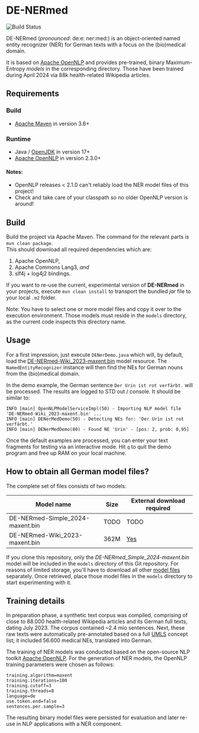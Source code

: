 # DE-NERmed

![Build Status](https://github.com/mawiesne/DE-NERmed/actions/workflows/maven.yml/badge.svg)

DE-NERmed (_pronounced_: de:e: ner:med:) is an object-oriented named entity recognizer (NER) for German texts with a focus on the (bio)medical domain.
                
It is based on [Apache OpenNLP](https://github.com/apache/opennlp) and provides pre-trained, binary Maximum-Entropy _models_ in the corresponding directory. Those have been trained during April 2024 via 88k health-related Wikipedia articles.

## Requirements

### Build
- [Apache Maven](https://maven.apache.org) in version 3.6+

### Runtime
- Java / [OpenJDK](https://adoptium.net/de/) in version 17+
- [Apache OpenNLP](https://github.com/apache/opennlp) in version 2.3.0+ 
 
#### Notes: 
- OpenNLP releases < 2.1.0 can't reliably load the NER model files of this project! 
- Check and take care of your classpath so no older OpenNLP version is around!

## Build
Build the project via Apache Maven. 
The command for the relevant parts is `mvn clean package`.   
This should download all required dependencies which are:

1. Apache OpenNLP, 
2. Apache Commons Lang3, _and_  
3. slf4j + log4j2 bindings.

If you want to re-use the current, experimental version of **DE-NERmed** in your projects, 
execute `mvn clean install` to transport the bundled _jar_ file to your local `.m2` folder.

Note: 
You have to select one or more model files and copy it over to the execution environment.
Those models must reside in the `models` directory, as the current code inspects this directory name.
     
## Usage
For a first impression, just execute `DENerDemo.java` which will, by default, load the [DE-NERmed-Wiki_2023-maxent.bin](models%2FDE-NERmed-Wiki_2023-maxent.bin) 
model resource. The `NamedEntityRecognizer` instance will then find the NEs for German nouns from the (bio)medical domain.

In the demo example, the German sentence `Der Urin ist rot verfärbt.` will be processed. 
The results are logged to STD out / console. It should be similar to:
 
```
INFO [main] OpenNLPModelServiceImpl(50) - Importing NLP model file 'DE-NERmed-Wiki_2023-maxent.bin' ...
INFO [main] DENerMedDemo(50) - Detecting NEs for: 'Der Urin ist rot verfärbt.'
INFO [main] DENerMedDemo(80) - Found NE 'Urin' - [pos: 2, prob: 0,95]
```

Once the default examples are processed, you can enter your text fragments for testing via an interactive mode.
Hit `q` to quit the demo program and free up RAM on your local machine.

## How to obtain all German model files?
The complete set of files consists of two models:

| Model name                       | Size | External download required                                                             |
|----------------------------------|------|----------------------------------------------------------------------------------------|
| DE-NERmed-Simple_2024-maxent.bin | TODO | TODO                                                                                   |
| DE-NERmed-Wiki_2023-maxent.bin   | 362M | [Yes](https://download.it.hs-heilbronn.de/de-nermed/DE-NERmed-Wiki_2023-maxent.bin) |

If you clone this repository, only the _DE-NERmed_Simple_2024-maxent.bin_ model will be included in the `models`
directory of this Git repository. For reasons of limited storage, you'll have to download all other
[model files](https://download.it.hs-heilbronn.de/de-nermed/) separately. 
Once retrieved, place those model files in the `models` directory to start experimenting with it.

## Training details
In preparation phase, a synthetic text corpus was compiled, comprising of close to 88.000 health-related Wikipedia articles 
and its German full texts, dating July 2023. The corpus contained ~2.4 mio sentences.
Next, these raw texts were automatically pre-annotated based on a full [UMLS](https://www.nlm.nih.gov/research/umls/index.html) concept list; 
it included 56.600 medical NEs, translated into German.

The training of NER models was conducted based on the open-source NLP toolkit [Apache OpenNLP](https://opennlp.apache.org).
For the generation of NER models, the OpenNLP training parameters were chosen as follows:

```
training.algorithm=maxent
training.iterations=100
training.cutoff=3
training.threads=8
language=de
use.token.end=false
sentences.per.sample=3
```

The resulting binary model files were persisted for evaluation and later re-use in NLP
applications with a NER component.
